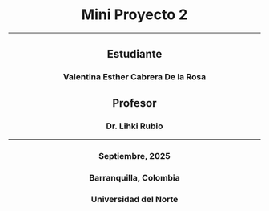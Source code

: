 # <div style="text-align: center;">Mini Proyecto 2</div>

---

## <div style="text-align: center;">Estudiante</div>
### <div style="text-align: center;">Valentina Esther Cabrera De la Rosa</div>

## <div style="text-align: center;">Profesor</div>
### <div style="text-align: center;">Dr. Lihki Rubio</div>

---

### <div style="text-align: center;">Septiembre, 2025</div>
### <div style="text-align: center;">Barranquilla, Colombia</div>
### <div style="text-align: center;">Universidad del Norte</div>